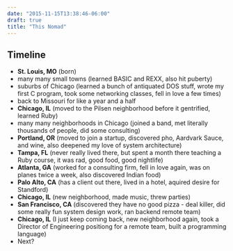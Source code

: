 ```yaml
---
date: "2015-11-15T13:38:46-06:00"
draft: true
title: "This Nomad"
---
```


## Timeline

- **St. Louis, MO** (born)
- many many small towns (learned BASIC and REXX, also hit puberty)
- suburbs of Chicago (learned a bunch of antiquated DOS stuff, wrote my first C program, took some networking classes, fell in love a few times)
- back to Missouri for like a year and a half
- **Chicago, IL** (moved to the Pilsen neighborhood before it gentrified, learned Ruby)
- many many neighborhoods in Chicago (joined a band, met literally thousands of people, did some consulting)
- **Portland, OR** (moved to join a startup, discovered pho, Aardvark Sauce, and wine, also deepened my love of system architecture)
- **Tampa, FL** (never really lived there, but spent a month there teaching a Ruby course, it was rad, good food, good nightlife)
- **Atlanta, GA** (worked for a consulting firm, fell in love again, was on planes twice a week, also discovered Indian food)
- **Palo Alto, CA** (has a client out there, lived in a hotel, aquired desire for Standford)
- **Chicago, IL** (new neighborhood, made music, threw parties)
- **San Francisco, CA** (discovered they have no good pizza - deal killer, did some really fun system design work, ran backend remote team)
- **Chicago, IL** (I just keep coming back, new neighborhood again, took a Director of Engineering positiong for a remote team, built a programming language)
- Next?


